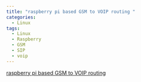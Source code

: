 ```yaml
---
title: "raspberry pi based GSM to VOIP routing "
categories:
  - Linux
tags:
  - Linux
  - Raspberry
  - GSM 
  - SIP 
  - voip 
---
```


[raspberry pi based GSM to VOIP routing](https://www.linkedin.com/pulse/raspberry-pi-asterisk-forwarding-your-mobile-call-ganapathy-rhca/) 
